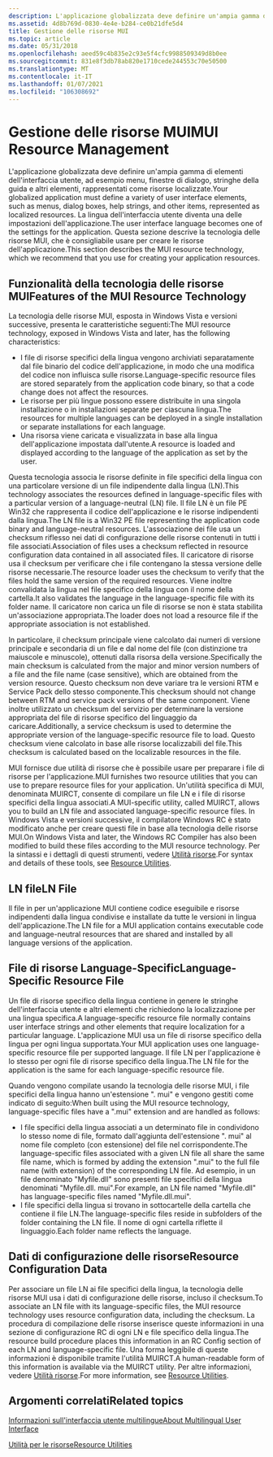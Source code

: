 ```yaml
---
description: L'applicazione globalizzata deve definire un'ampia gamma di elementi dell'interfaccia utente, ad esempio menu, finestre di dialogo, stringhe della guida e altri elementi, rappresentati come risorse localizzate.
ms.assetid: 4d8b769d-0830-4e4e-b284-ce0b21dfe5d4
title: Gestione delle risorse MUI
ms.topic: article
ms.date: 05/31/2018
ms.openlocfilehash: aeed59c4b835e2c93e5f4cfc9988509349d8b0ee
ms.sourcegitcommit: 831e8f3db78ab820e1710cede244553c70e50500
ms.translationtype: MT
ms.contentlocale: it-IT
ms.lasthandoff: 01/07/2021
ms.locfileid: "106308692"
---
```

# <a name="mui-resource-management"></a><span data-ttu-id="4881f-103">Gestione delle risorse MUI</span><span class="sxs-lookup"><span data-stu-id="4881f-103">MUI Resource Management</span></span>

<span data-ttu-id="4881f-104">L'applicazione globalizzata deve definire un'ampia gamma di elementi dell'interfaccia utente, ad esempio menu, finestre di dialogo, stringhe della guida e altri elementi, rappresentati come risorse localizzate.</span><span class="sxs-lookup"><span data-stu-id="4881f-104">Your globalized application must define a variety of user interface elements, such as menus, dialog boxes, help strings, and other items, represented as localized resources.</span></span> <span data-ttu-id="4881f-105">La lingua dell'interfaccia utente diventa una delle impostazioni dell'applicazione.</span><span class="sxs-lookup"><span data-stu-id="4881f-105">The user interface language becomes one of the settings for the application.</span></span> <span data-ttu-id="4881f-106">Questa sezione descrive la tecnologia delle risorse MUI, che è consigliabile usare per creare le risorse dell'applicazione.</span><span class="sxs-lookup"><span data-stu-id="4881f-106">This section describes the MUI resource technology, which we recommend that you use for creating your application resources.</span></span>

## <a name="features-of-the-mui-resource-technology"></a><span data-ttu-id="4881f-107">Funzionalità della tecnologia delle risorse MUI</span><span class="sxs-lookup"><span data-stu-id="4881f-107">Features of the MUI Resource Technology</span></span>

<span data-ttu-id="4881f-108">La tecnologia delle risorse MUI, esposta in Windows Vista e versioni successive, presenta le caratteristiche seguenti:</span><span class="sxs-lookup"><span data-stu-id="4881f-108">The MUI resource technology, exposed in Windows Vista and later, has the following characteristics:</span></span>

-   <span data-ttu-id="4881f-109">I file di risorse specifici della lingua vengono archiviati separatamente dal file binario del codice dell'applicazione, in modo che una modifica del codice non influisca sulle risorse.</span><span class="sxs-lookup"><span data-stu-id="4881f-109">Language-specific resource files are stored separately from the application code binary, so that a code change does not affect the resources.</span></span>
-   <span data-ttu-id="4881f-110">Le risorse per più lingue possono essere distribuite in una singola installazione o in installazioni separate per ciascuna lingua.</span><span class="sxs-lookup"><span data-stu-id="4881f-110">The resources for multiple languages can be deployed in a single installation or separate installations for each language.</span></span>
-   <span data-ttu-id="4881f-111">Una risorsa viene caricata e visualizzata in base alla lingua dell'applicazione impostata dall'utente.</span><span class="sxs-lookup"><span data-stu-id="4881f-111">A resource is loaded and displayed according to the language of the application as set by the user.</span></span>

<span data-ttu-id="4881f-112">Questa tecnologia associa le risorse definite in file specifici della lingua con una particolare versione di un file indipendente dalla lingua (LN).</span><span class="sxs-lookup"><span data-stu-id="4881f-112">This technology associates the resources defined in language-specific files with a particular version of a language-neutral (LN) file.</span></span> <span data-ttu-id="4881f-113">Il file LN è un file PE Win32 che rappresenta il codice dell'applicazione e le risorse indipendenti dalla lingua.</span><span class="sxs-lookup"><span data-stu-id="4881f-113">The LN file is a Win32 PE file representing the application code binary and language-neutral resources.</span></span> <span data-ttu-id="4881f-114">L'associazione dei file usa un checksum riflesso nei dati di configurazione delle risorse contenuti in tutti i file associati.</span><span class="sxs-lookup"><span data-stu-id="4881f-114">Association of files uses a checksum reflected in resource configuration data contained in all associated files.</span></span> <span data-ttu-id="4881f-115">Il caricatore di risorse usa il checksum per verificare che i file contengano la stessa versione delle risorse necessarie.</span><span class="sxs-lookup"><span data-stu-id="4881f-115">The resource loader uses the checksum to verify that the files hold the same version of the required resources.</span></span> <span data-ttu-id="4881f-116">Viene inoltre convalidata la lingua nel file specifico della lingua con il nome della cartella.</span><span class="sxs-lookup"><span data-stu-id="4881f-116">It also validates the language in the language-specific file with its folder name.</span></span> <span data-ttu-id="4881f-117">Il caricatore non carica un file di risorse se non è stata stabilita un'associazione appropriata.</span><span class="sxs-lookup"><span data-stu-id="4881f-117">The loader does not load a resource file if the appropriate association is not established.</span></span>

<span data-ttu-id="4881f-118">In particolare, il checksum principale viene calcolato dai numeri di versione principale e secondaria di un file e dal nome del file (con distinzione tra maiuscole e minuscole), ottenuti dalla risorsa della versione.</span><span class="sxs-lookup"><span data-stu-id="4881f-118">Specifically the main checksum is calculated from the major and minor version numbers of a file and the file name (case sensitive), which are obtained from the version resource.</span></span> <span data-ttu-id="4881f-119">Questo checksum non deve variare tra le versioni RTM e Service Pack dello stesso componente.</span><span class="sxs-lookup"><span data-stu-id="4881f-119">This checksum should not change between RTM and service pack versions of the same component.</span></span> <span data-ttu-id="4881f-120">Viene inoltre utilizzato un checksum del servizio per determinare la versione appropriata del file di risorse specifico del linguaggio da caricare.</span><span class="sxs-lookup"><span data-stu-id="4881f-120">Additionally, a service checksum is used to determine the appropriate version of the language-specific resource file to load.</span></span> <span data-ttu-id="4881f-121">Questo checksum viene calcolato in base alle risorse localizzabili del file.</span><span class="sxs-lookup"><span data-stu-id="4881f-121">This checksum is calculated based on the localizable resources in the file.</span></span>

<span data-ttu-id="4881f-122">MUI fornisce due utilità di risorse che è possibile usare per preparare i file di risorse per l'applicazione.</span><span class="sxs-lookup"><span data-stu-id="4881f-122">MUI furnishes two resource utilities that you can use to prepare resource files for your application.</span></span> <span data-ttu-id="4881f-123">Un'utilità specifica di MUI, denominata MUIRCT, consente di compilare un file LN e i file di risorse specifici della lingua associati.</span><span class="sxs-lookup"><span data-stu-id="4881f-123">A MUI-specific utility, called MUIRCT, allows you to build an LN file and associated language-specific resource files.</span></span> <span data-ttu-id="4881f-124">In Windows Vista e versioni successive, il compilatore Windows RC è stato modificato anche per creare questi file in base alla tecnologia delle risorse MUI.</span><span class="sxs-lookup"><span data-stu-id="4881f-124">On Windows Vista and later, the Windows RC Compiler has also been modified to build these files according to the MUI resource technology.</span></span> <span data-ttu-id="4881f-125">Per la sintassi e i dettagli di questi strumenti, vedere [Utilità risorse](resource-utilities.md).</span><span class="sxs-lookup"><span data-stu-id="4881f-125">For syntax and details of these tools, see [Resource Utilities](resource-utilities.md).</span></span>

## <a name="ln-file"></a><span data-ttu-id="4881f-126">LN file</span><span class="sxs-lookup"><span data-stu-id="4881f-126">LN File</span></span>

<span data-ttu-id="4881f-127">Il file in per un'applicazione MUI contiene codice eseguibile e risorse indipendenti dalla lingua condivise e installate da tutte le versioni in lingua dell'applicazione.</span><span class="sxs-lookup"><span data-stu-id="4881f-127">The LN file for a MUI application contains executable code and language-neutral resources that are shared and installed by all language versions of the application.</span></span>

## <a name="language-specific-resource-file"></a><span data-ttu-id="4881f-128">File di risorse Language-Specific</span><span class="sxs-lookup"><span data-stu-id="4881f-128">Language-Specific Resource File</span></span>

<span data-ttu-id="4881f-129">Un file di risorse specifico della lingua contiene in genere le stringhe dell'interfaccia utente e altri elementi che richiedono la localizzazione per una lingua specifica.</span><span class="sxs-lookup"><span data-stu-id="4881f-129">A language-specific resource file normally contains user interface strings and other elements that require localization for a particular language.</span></span> <span data-ttu-id="4881f-130">L'applicazione MUI usa un file di risorse specifico della lingua per ogni lingua supportata.</span><span class="sxs-lookup"><span data-stu-id="4881f-130">Your MUI application uses one language-specific resource file per supported language.</span></span> <span data-ttu-id="4881f-131">Il file LN per l'applicazione è lo stesso per ogni file di risorse specifico della lingua.</span><span class="sxs-lookup"><span data-stu-id="4881f-131">The LN file for the application is the same for each language-specific resource file.</span></span>

<span data-ttu-id="4881f-132">Quando vengono compilate usando la tecnologia delle risorse MUI, i file specifici della lingua hanno un'estensione ". mui" e vengono gestiti come indicato di seguito:</span><span class="sxs-lookup"><span data-stu-id="4881f-132">When built using the MUI resource technology, language-specific files have a ".mui" extension and are handled as follows:</span></span>

-   <span data-ttu-id="4881f-133">I file specifici della lingua associati a un determinato file in condividono lo stesso nome di file, formato dall'aggiunta dell'estensione ". mui" al nome file completo (con estensione) del file nel corrispondente.</span><span class="sxs-lookup"><span data-stu-id="4881f-133">The language-specific files associated with a given LN file all share the same file name, which is formed by adding the extension ".mui" to the full file name (with extension) of the corresponding LN file.</span></span> <span data-ttu-id="4881f-134">Ad esempio, in un file denominato "Myfile.dll" sono presenti file specifici della lingua denominati "Myfile.dll. mui".</span><span class="sxs-lookup"><span data-stu-id="4881f-134">For example, an LN file named "Myfile.dll" has language-specific files named "Myfile.dll.mui".</span></span>
-   <span data-ttu-id="4881f-135">I file specifici della lingua si trovano in sottocartelle della cartella che contiene il file LN.</span><span class="sxs-lookup"><span data-stu-id="4881f-135">The language-specific files reside in subfolders of the folder containing the LN file.</span></span> <span data-ttu-id="4881f-136">Il nome di ogni cartella riflette il linguaggio.</span><span class="sxs-lookup"><span data-stu-id="4881f-136">Each folder name reflects the language.</span></span>

## <a name="resource-configuration-data"></a><span data-ttu-id="4881f-137">Dati di configurazione delle risorse</span><span class="sxs-lookup"><span data-stu-id="4881f-137">Resource Configuration Data</span></span>

<span data-ttu-id="4881f-138">Per associare un file LN ai file specifici della lingua, la tecnologia delle risorse MUI usa i dati di configurazione delle risorse, incluso il checksum.</span><span class="sxs-lookup"><span data-stu-id="4881f-138">To associate an LN file with its language-specific files, the MUI resource technology uses resource configuration data, including the checksum.</span></span> <span data-ttu-id="4881f-139">La procedura di compilazione delle risorse inserisce queste informazioni in una sezione di configurazione RC di ogni LN e file specifico della lingua.</span><span class="sxs-lookup"><span data-stu-id="4881f-139">The resource build procedure places this information in an RC Config section of each LN and language-specific file.</span></span> <span data-ttu-id="4881f-140">Una forma leggibile di queste informazioni è disponibile tramite l'utilità MUIRCT.</span><span class="sxs-lookup"><span data-stu-id="4881f-140">A human-readable form of this information is available via the MUIRCT utility.</span></span> <span data-ttu-id="4881f-141">Per altre informazioni, vedere [Utilità risorse](resource-utilities.md).</span><span class="sxs-lookup"><span data-stu-id="4881f-141">For more information, see [Resource Utilities](resource-utilities.md).</span></span>

## <a name="related-topics"></a><span data-ttu-id="4881f-142">Argomenti correlati</span><span class="sxs-lookup"><span data-stu-id="4881f-142">Related topics</span></span>

<dl> <dt>

[<span data-ttu-id="4881f-143">Informazioni sull'interfaccia utente multilingue</span><span class="sxs-lookup"><span data-stu-id="4881f-143">About Multilingual User Interface</span></span>](about-multilingual-user-interface.md)
</dt> <dt>

[<span data-ttu-id="4881f-144">Utilità per le risorse</span><span class="sxs-lookup"><span data-stu-id="4881f-144">Resource Utilities</span></span>](resource-utilities.md)
</dt> </dl>

 

 



